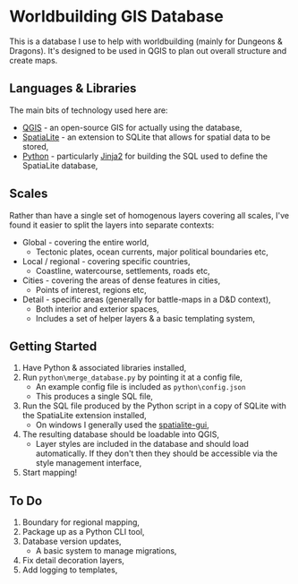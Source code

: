 # Worldbuilding GIS Database

This is a database I use to help with worldbuilding (mainly for Dungeons & Dragons). It's designed to be used in QGIS to plan out overall structure and create maps.

## Languages & Libraries

The main bits of technology used here are:

* [QGIS](https://qgis.org/en/site) - an open-source GIS for actually using the database,
* [SpatiaLite](https://www.gaia-gis.it/fossil/libspatialite/index) - an extension to SQLite that allows for spatial data to be stored,
* [Python](https://www.python.org) - particularly [Jinja2](https://jinja.palletsprojects.com) for building the SQL used to define the SpatiaLite database,

## Scales

Rather than have a single set of homogenous layers covering all scales, I've found it easier to split the layers into separate contexts:

* Global - covering the entire world,
    * Tectonic plates, ocean currents, major political boundaries etc,
* Local / regional - covering specific countries,
    * Coastline, watercourse, settlements, roads etc,
* Cities - covering the areas of dense features in cities,
    * Points of interest, regions etc,
* Detail - specific areas (generally for battle-maps in a D&D context),
    * Both interior and exterior spaces,
    * Includes a set of helper layers & a basic templating system,

## Getting Started

1. Have Python & associated libraries installed,
2. Run ```python\merge_database.py``` by pointing it at a config file,
    * An example config file is included as ```python\config.json```
    * This produces a single SQL file,
3. Run the SQL file produced by the Python script in a copy of SQLite with the SpatiaLite extension installed,
    * On windows I generally used the [spatialite-gui](https://www.gaia-gis.it/fossil/spatialite_gui/index),
4. The resulting database should be loadable into QGIS,
    * Layer styles are included in the database and should load automatically. If they don't then they should be accessible via the style management interface,
5. Start mapping!

## To Do

1. Boundary for regional mapping,
2. Package up as a Python CLI tool,
3. Database version updates,
    * A basic system to manage migrations,
4. Fix detail decoration layers,
5. Add logging to templates,
